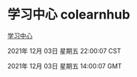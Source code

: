 # 学习中心 colearnhub
[学习中心](http://59.174.25.102:56308/colearnhub/)

2021年 12月 03日 星期五 22:00:07 CST

2021年 12月 03日 星期五 14:00:07 GMT
